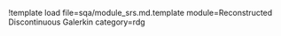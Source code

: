 !template load file=sqa/module_srs.md.template module=Reconstructed Discontinuous Galerkin category=rdg
